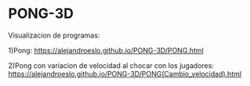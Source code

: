 # PONG-3D

Visualizacion de programas:

1)Pong: 
https://alejandroeslo.github.io/PONG-3D/PONG.html

2)Pong con variacion de velocidad al chocar con los jugadores: 
https://alejandroeslo.github.io/PONG-3D/PONG(Cambio_velocidad).html
